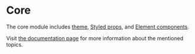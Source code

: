 # Core

The core module includes [theme](https://src.cevadtokatli.com/theme), [Styled props](https://src.cevadtokatli.com/styled-props), and [Element components](https://src.cevadtokatli.com/element).

Visit [the documentation page](https://src.cevadtokatli.com) for more information about the mentioned topics.
